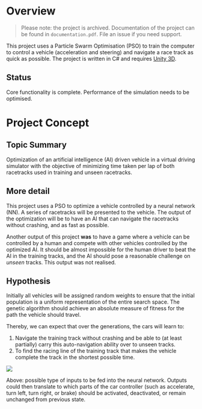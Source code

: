 # Overview

> Please note: the project is archived. Documentation of the project can be found in `documentation.pdf`. File an issue if you need support.

This project uses a Particle Swarm Optimisation (PSO) to train the computer to control a vehicle (acceleration and steering) and navigate a race track as quick as possible. The project is written in C# and requires [Unity 3D](https://unity.com/).

## Status
Core functionality is complete. Performance of the simulation needs to be optimised.

# Project Concept

## Topic Summary

Optimization of an artificial intelligence (AI) driven vehicle in a virtual driving simulator with the objective of minimizing time taken per lap of both racetracks used in training and unseen racetracks.

## More detail

This project uses a PSO to optimize a vehicle controlled by a neural network (NN). A series of racetracks will be presented to the vehicle. The output of the optimization will be to have an AI that can navigate the racetracks without crashing, and as fast as possible. 

Another output of this project **was** to have a game where a vehicle can be controlled by a human and compete with other vehicles controlled by the optimized AI. It should be almost impossible for the human driver to beat the AI in the training tracks, and the AI should pose a reasonable challenge on *unseen* tracks. This output was not realised.

## Hypothesis

Initially all vehicles will be assigned random weights to ensure that the initial population is a uniform representation of the entire search space. The genetic algorithm should achieve an absolute measure of fitness for the path the vehicle should travel.

Thereby, we can expect that over the generations, the cars will learn to:

1. Navigate the training track without crashing and be able to (at least partially) carry this auto-navigation ability over to unseen tracks.
2. To find the racing line of the training track that makes the vehicle complete the track in the shortest possible time.

![](_HiddenFiles/CarImage.png)
 
Above: possible type of inputs to be fed into the neural network. Outputs could then translate to which parts of the car controller (such as accelerate, turn left, turn right, or brake) should be activated, deactivated, or remain unchanged from previous state.
